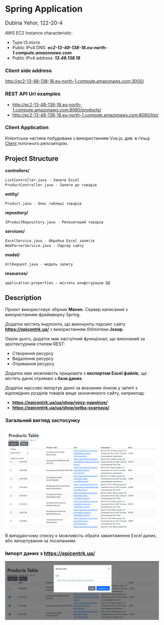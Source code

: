 # Spring Application 

<big>Dubina Yehor, 122-20-4</big>

AWS EC2 Instance characterisitc:

* Type t3.micro
* Public IPv4 DNS: **_ec2-13-48-138-18.eu-north-1.compute.amazonaws.com_**
* Public IPv4 address: **_13.48.138.18_**

### Client side address
http://ec2-13-48-138-18.eu-north-1.compute.amazonaws.com:3000/

### REST API Url examples
* http://ec2-13-48-138-18.eu-north-1.compute.amazonaws.com:8080/products/
* http://ec2-13-48-138-18.eu-north-1.compute.amazonaws.com:8080/list/

### Client Application
Клієнтська частина побудована з використанням Vue.js, див. в гільці <a href = "https://github.com/YegorNext/WebScraper/tree/client">Client</a> поточного репозиторію.

## Project Structure

**controllers/** 
    
    ListController.java - Запити Excel
    ProductController.java - Запити до товарів 

**entity/** 

    Product.java - Опис таблиці товарів

**repository/** 

    IProductRepository.java - Репозиторий товарів    
    
**services/** 

    ExcelService.java - Обробка Excel запитів
    WebParserService.java - Парсер сайту 

**model/**

    UrlRequest.java - модель запиту


**resources/** 

    application.properties - містить конфігурацію БД

## Description

Проект використовує збірник **Maven**. Сервер написаний з використанням фреймворку Spring. 

Додаток містить ендпоінти, що виконують парсинг сайту **https://epicentrk.ua/** з використанням бібліотеки **Jsoup**.

Окрім цього, додаток має наступний функціонал, що виконаний за архітектурним стилем REST:

* Створення ресурсу
* Видалення ресурсу 
* Отримання ресурсу

Додаток має можливість працювати з **експортом Excel файлів**, що містять данні отримані з **бази даних**.

Додаток массово імпортує данні за вказаним лінком у запиті з відповідних розділів товарів вище зазначенкого сайту, наприклад:

* **https://epicentrk.ua/ua/shop/vesy-napolnye/** 
* **https://epicentrk.ua/ua/shop/setka-svarnaya/** 


### Загальний вигляд застосунку
![Загальний вигляд застосунку](screenshots/general.png)

В випадаючому списку є можливість обрати завантаження Excel даних, або імпортування за посиланням.

### Імпорт даних з **https://epicentrk.ua/**

![Загальний вигляд застосунку](screenshots/popup.png)